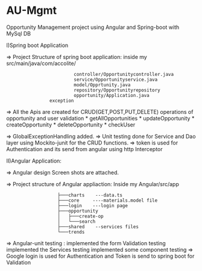 # AU-Mgmt
Opportunity Management project using Angular and Spring-boot with MySql DB
 
I)Spring boot Application

=> Project Structure of spring boot application:
	inside my src/main/java/com/accolite/
   
                             controller/Opportunitycontroller.java
                             service/Opportunityservice.java
                             model/Opprtunity.java
                             repository/Opportunityrepository
                             opportunity/Application.java
			      	exception
							 
=> All the Apis are created for CRUD(GET,POST,PUT,DELETE) operations of opportunity and user validation
	* getAllOpportunities
	* updateOpportunity
	* createOpportunity
	* deleteOpportunity
	* checkUser
	
=> GlobalExceptionHandling added.
=> Unit testing done for Service and Dao layer using Mockito-junit for the CRUD functions.
=> token is used for Authentication and its send from angular using http Interceptor


II)Angular Application:

=> Angular design Screen shots are attached.

=> Project structure of Angular appliaction:
	Inside my Angular/src/app
                       
                       ├───charts    ---data.ts
                       ├───core     ----materials.model file 
                       ├───login    ---login page
                       ├───opportunity
                       │   ├───create-op  
                       │   └───search
                       ├───shared    --services files
                       └───trends
=> Angular-unit testing :
	 implemented the form Validation testing
	 implemented the Services testing
	 implemented some component testing
=> Google login is used for Authentication and Token is send to spring boot for Validation

